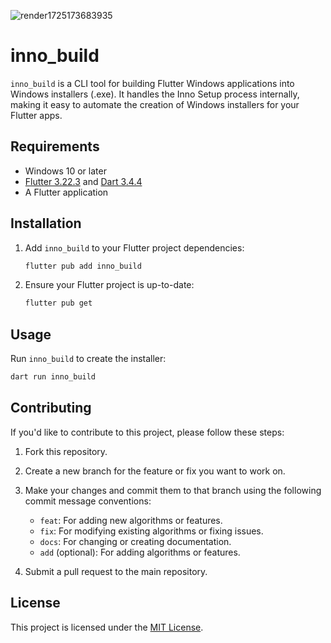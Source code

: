 ![render1725173683935](https://github.com/user-attachments/assets/9321716c-1a18-4dd1-abae-1c431ac9daca)

# inno_build

`inno_build` is a CLI tool for building Flutter Windows applications into Windows installers (.exe). It handles the Inno Setup process internally, making it easy to automate the creation of Windows installers for your Flutter apps.

## Requirements

- Windows 10 or later
- [Flutter 3.22.3](https://flutter.dev/) and [Dart 3.4.4](https://dart.dev/)
- A Flutter application

## Installation

1. Add `inno_build` to your Flutter project dependencies:
    ```bash
    flutter pub add inno_build
    ```

2. Ensure your Flutter project is up-to-date:
    ```bash
    flutter pub get
    ```

## Usage

Run `inno_build` to create the installer:
```bash
dart run inno_build
```

## Contributing

If you'd like to contribute to this project, please follow these steps:

1. Fork this repository.
2. Create a new branch for the feature or fix you want to work on.
3. Make your changes and commit them to that branch using the following commit message conventions:

   - `feat`: For adding new algorithms or features.
   - `fix`: For modifying existing algorithms or fixing issues.
   - `docs`: For changing or creating documentation.
   - `add` (optional): For adding algorithms or features.

4. Submit a pull request to the main repository.

## License

This project is licensed under the [MIT License](LICENSE).


